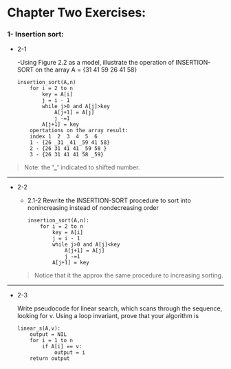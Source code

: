 # Chapter Two Exercises:
### 1- Insertion sort:
- 2-1

    -Using Figure 2.2 as a model, illustrate the operation of INSERTION-SORT on the
    array A = {31 41 59 26 41 58}

    ```
    insertion_sort(A,n)
        for i = 2 to n
            key = A[i]
            j = i - 1
            while j>0 and A[j]>key
                A[j+1] = A[j]
                j -=1
            A[j+1] = key
        opertations on the array result:
        index 1  2  3  4  5  6
        1 - {26 _31 _41 _59 41 58}
        2 - {26 31 41 41 _59 58 } 
        3 - {26 31 41 41 58 _59}
    ```
>Note: the __'_'__ indicated to shifted number.
---
- 2-2

    - 2.1-2
    Rewrite the INSERTION-SORT procedure to sort into nonincreasing instead of nondecreasing order

        ```
        insertion_sort(A,n):
            for i = 2 to n
                key = A[i]
                j = i - 1
                while j>0 and A[j]<key
                    A[j+1] = A[j]
                    j -=1
                A[j+1] = key

        ```
    >Notice that it the approx the same procedure to increasing sorting.
---
- 2-3
     
     Write pseudocode for linear search, which scans through the sequence, looking
    for v. Using a loop invariant, prove that your algorithm is 
            
    ```
    linear_s(A,v):
        output = NIL
        for i = 1 to n
            if A[i] == v:
                output = i
        return output

    ```